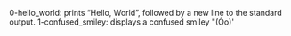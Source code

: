 0-hello_world: prints “Hello, World”, followed by a new line to the standard output.
1-confused_smiley:  displays a confused smiley "(Ôo)'
